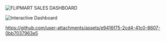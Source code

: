 ![FLIPMART SALES DASHBOARD](https://github.com/user-attachments/assets/0071604a-e2a8-497e-8118-4cb82bec2448)

![Interactive Dashboard](https://github.com/user-attachments/assets/40e0c1bb-2edd-4d7c-8f62-d9c45db3778d)

https://github.com/user-attachments/assets/e9416f75-2cd4-41c0-8607-0bb7037963e5
